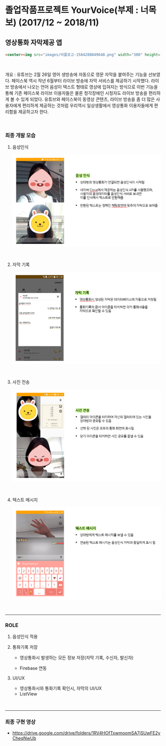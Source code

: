 # 졸업작품프로젝트 YourVoice(부제 : 너목보) (2017/12 ~ 2018/11)

## 영상통화 자막제공 앱


```html
<center><img src="images/어플로고-1584288849648.png" width="300" height="300"></center>
```

<br>

개요 : 유튜브는 2월 26일 영어 생방송에 자동으로 영문 자막을 붙여주는 기능을 선보였다. 페이스북 역시 작년 6월부터 라이브 방송에 자막 서비스를 제공하기 시작했다. 라이브 방송에서 나오는 언어 음성이 텍스트 형태로 영상에 입혀지는 방식으로 이번 기능을 통해 기존 페이스북 라이브 이용자들은 물론 청각장애인 시청자도 라이브 방송을 편리하게 볼 수 있게 되었다. 유튜브와 페이스북이 동영상 콘텐츠, 라이브 방송을 좀 더 많은 사용자에게 편리하게 제공하는 것처럼 우리역시 일상생활에서 영상통화 이용자들에게 편리함을 제공하고자 한다.

<br>

### 최종 개발 모습

1. 음성인식

   ![1584287012484](images/1584287012484.png)

<br>

2. 자막 기록

   ![1584287054065](images/1584287054065.png)

<br>

3. 사진 전송

   ![1584287087692](images/1584287087692.png)

<br>

4. 텍스트 메시지

   ![1584287119050](images/1584287119050.png)

<br>

-----------------------------------------------------------------------------------------------------------------------------------------------------------

### ROLE

1. 음성인식 적용

2. 통화기록 저장

   - 영상통화시 발생하는 모든 정보 저장(자막 기록, 수신자, 발신자)

   - Firebase 연동

3. UI/UX 

   - 영상통화시와 통화기록 확인시, 자막의 UI/UX
   - ListView 

<br>

---------------------------------------------------------------------------------------------------------------------------------------

### 최종 구현 영상

- <https://drive.google.com/drive/folders/1RV4HOfTxwmoomSA7jSUwFE2yCheqNwUb>